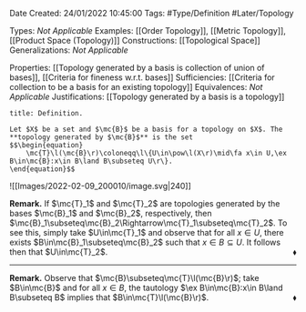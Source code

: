 <div class="topSpace"></div>

Date Created: 24/01/2022 10:45:00
Tags: #Type/Definition #Later/Topology

Types: _Not Applicable_
Examples: [[Order Topology]], [[Metric Topology]], [[Product Space (Topology)]]
Constructions: [[Topological Space]]
Generalizations: _Not Applicable_

Properties: [[Topology generated by a basis is collection of union of bases]], [[Criteria for fineness w.r.t. bases]]
Sufficiencies: [[Criteria for collection to be a basis for an existing topology]]
Equivalences: _Not Applicable_
Justifications: [[Topology generated by a basis is a topology]]

``` ad-Definition
title: Definition.

Let $X$ be a set and $\mc{B}$ be a basis for a topology on $X$. The **topology generated by $\mc{B}$** is the set
$$\begin{equation}
    \mc{T}\l(\mc{B}\r)\coloneqq\l\{U\in\pow\l(X\r)\mid\fa x\in U,\ex B\in\mc{B}:x\in B\land B\subseteq U\r\}.
\end{equation}$$

```

![[Images/2022-02-09_200010/image.svg|240]]

<b>Remark.</b> If $\mc{T}_1$ and $\mc{T}_2$ are topologies generated by the bases $\mc{B}_1$ and $\mc{B}_2$, respectively, then $\mc{B}_1\subseteq\mc{B}_2\Rightarrow\mc{T}_1\subseteq\mc{T}_2$. To see this, simply take $U\in\mc{T}_1$ and observe that for all $x\in U$, there exists $B\in\mc{B}_1\subseteq\mc{B}_2$ such that $x\in B\subseteq U$. It follows then that $U\in\mc{T}_2$.<span style="float:right;">$\blacklozenge$</span> 

---

<b>Remark.</b> Observe that $\mc{B}\subseteq\mc{T}\l(\mc{B}\r)$; take $B\in\mc{B}$ and for all $x\in B$, the tautology $\ex B\in\mc{B}:x\in B\land B\subseteq B$ implies that $B\in\mc{T}\l(\mc{B}\r)$.<span style="float:right;">$\blacklozenge$</span>
